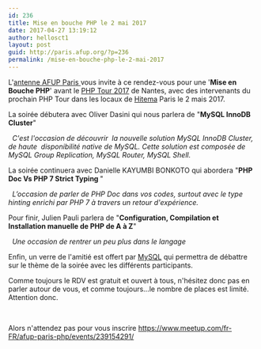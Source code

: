 ```yaml
---
id: 236
title: Mise en bouche PHP le 2 mai 2017
date: 2017-04-27 13:19:12
author: hellosct1
layout: post
guid: http://paris.afup.org/?p=236
permalink: /mise-en-bouche-php-le-2-mai-2017
---
```


L'<a href="http://afup.paris.org">antenne AFUP Paris </a>vous invite à ce rendez-vous pour une '<b>Mise en Bouche PHP</b>' avant le <a href="http://www.phptour.org">PHP Tour 2017</a> de Nantes, avec des intervenants du prochain PHP Tour dans les locaux de <a href="http://www.hitema.fr">Hitema</a> Paris le 2 mais 2017.

La soirée débutera avec Oliver Dasini qui nous parlera de "<b>MySQL InnoDB Cluster</b>"

<i>  C'est l'occasion de découvrir  la nouvelle solution MySQL InnoDB Cluster, de haute  disponibilité native de MySQL. Cette solution est composée de MySQL Group Replication, MySQL Router, MySQL Shell.</i>

La soirée continuera avec Danielle KAYUMBI BONKOTO qui abordera "<b>PHP Doc Vs PHP 7 Strict Typing </b>"

<i>  L’occasion de parler de PHP Doc dans vos codes, surtout avec le type hinting enrichi par PHP 7 à travers un retour d'expérience.</i>

Pour finir, Julien Pauli parlera de "<b>Configuration, Compilation et Installation manuelle de PHP de A à Z</b>"

<i>  Une occasion de rentrer un peu plus dans le langage</i>

Enfin, un verre de l'amitié est offert par <a href="https://www.mysql.fr/">MySQL</a> qui permettra de débattre sur le thème de la soirée avec les différents participants.

Comme toujours le RDV est gratuit et ouvert à tous, n'hésitez donc pas en parler autour de vous, et comme toujours…le nombre de places est limité. Attention donc.

&nbsp;

Alors n'attendez pas pour vous inscrire <a href="https://www.meetup.com/fr-FR/afup-paris-php/events/239154291/">https://www.meetup.com/fr-FR/afup-paris-php/events/239154291/</a>
